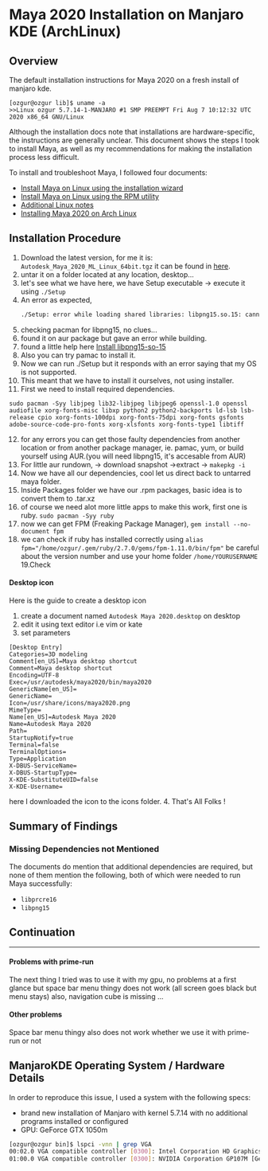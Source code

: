 # Maya 2020 Installation on Manjaro KDE (ArchLinux)

## Overview
The default installation instructions for Maya 2020 on a fresh install of manjaro kde.
```
[ozgur@ozgur lib]$ uname -a
>>Linux ozgur 5.7.14-1-MANJARO #1 SMP PREEMPT Fri Aug 7 10:12:32 UTC 2020 x86_64 GNU/Linux
```
Although the installation docs note that installations are hardware-specific, the instructions are generally unclear.
This document shows the steps I took to install Maya, as well as my recommendations for making the installation process less difficult.

To install and troubleshoot Maya, I followed four documents:
- [Install Maya on Linux using the installation wizard](https://knowledge.autodesk.com/support/maya/troubleshooting/caas/CloudHelp/cloudhelp/2019/ENU/Installation-Maya/files/GUID-10FE31A8-7092-45BE-9E53-44D0D096E431-htm.html)
- [Install Maya on Linux using the RPM utility](https://knowledge.autodesk.com/support/maya/troubleshooting/caas/CloudHelp/cloudhelp/2019/ENU/Installation-Maya/files/GUID-10FE31A8-7092-45BE-9E53-44D0D096E431-htm.html)
- [Additional Linux notes](https://knowledge.autodesk.com/support/maya/troubleshooting/caas/CloudHelp/cloudhelp/2019/ENU/Installation-Maya/files/GUID-D2B5433C-E0D2-421B-9BD8-24FED217FD7F-htm.html)
- [Installing Maya 2020 on Arch Linux](https://medium.com/@llama_9851/installing-maya2020-on-arch-linux-e257ffadd52c)

## Installation Procedure
1. Download the latest version, for me it is: `Autodesk_Maya_2020_ML_Linux_64bit.tgz`
 it can be found in [here](https://manage.autodesk.com/products/maya).
2. untar it on a folder located at any location, desktop...
3. let's see what we have here, we have Setup executable -> execute it using 
   `./Setup`
4. An error as expected, 
   ```Bash
   ./Setup: error while loading shared libraries: libpng15.so.15: cannot open shared object file: No such file or directory
   ```
5. checking pacman for libpng15, no clues...    
6. found it on aur package but gave an error while building.
7. found a little help here [Install libpng15-so-15](https://ubuntuforums.org/showthread.php?t=2138623)
8. Also you can try pamac to install it.
9. Now we can run ./Setup but it responds with an error saying that my OS is not supported.
10. This meant that we have to install  it ourselves, not using installer.
11. First we need to install required dependencies.
```
sudo pacman -Syy libjpeg lib32-libjpeg libjpeg6 openssl-1.0 openssl audiofile xorg-fonts-misc libxp python2 python2-backports ld-lsb lsb-release cpio xorg-fonts-100dpi xorg-fonts-75dpi xorg-fonts gsfonts adobe-source-code-pro-fonts xorg-xlsfonts xorg-fonts-type1 libtiff
```
12. for any errors you can get those faulty dependencies from another location or from another package manager, ie. pamac, yum, or build yourself using AUR.(you will need libpng15, it's accesable from AUR)
13. For little aur rundown, -> download snapshot ->extract -> `makepkg -i`
14. Now we have all our dependencies, cool let us direct back to untarred maya folder.
15. Inside Packages folder we have our .rpm packages, basic idea is to convert them to .tar.xz
16. of course we need alot more little apps to make this work, first one is ruby.
`sudo pacman -Syy ruby`
17. now we can get FPM (Freaking Package Manager), `gem install --no-document fpm`
18. we can check if ruby has installed correctly using `alias fpm="/home/ozgur/.gem/ruby/2.7.0/gems/fpm-1.11.0/bin/fpm"` be careful about the version number and use your home folder `/home/YOURUSERNAME`
19.Check
#### Desktop icon
Here is the guide to create a desktop icon
1. create a document named `Autodesk Maya 2020.desktop` on desktop
2. edit it using text editor i.e vim or kate
3. set parameters
```
[Desktop Entry]
Categories=3D modeling
Comment[en_US]=Maya desktop shortcut
Comment=Maya desktop shortcut
Encoding=UTF-8
Exec=/usr/autodesk/maya2020/bin/maya2020
GenericName[en_US]=
GenericName=
Icon=/usr/share/icons/maya2020.png
MimeType=
Name[en_US]=Autodesk Maya 2020
Name=Autodesk Maya 2020
Path=
StartupNotify=true
Terminal=false
TerminalOptions=
Type=Application
X-DBUS-ServiceName=
X-DBUS-StartupType=
X-KDE-SubstituteUID=false
X-KDE-Username=
```
here I downloaded the icon to the icons folder.
4. That's All Folks !


## Summary of Findings

### Missing Dependencies not Mentioned
The documents do mention that additional dependencies are required, but none of them mention the following, both of which were needed to run Maya successfully:
- `libprcre16`
- `libpng15`
## Continuation
**** 
#### Problems with prime-run
The next thing I tried was to use it with my gpu, no problems at a first glance but space bar menu thingy does not work (all screen goes black but menu stays) also, navigation cube is missing ...
#### Other problems
Space bar menu thingy also does not work whether we use it with prime-run or not
## ManjaroKDE Operating System / Hardware Details
In order to reproduce this issue, I used a system with the following specs:
- brand new installation of Manjaro with kernel 5.7.14 with no additional programs installed or configured
- GPU: GeForce GTX 1050m
```bash
[ozgur@ozgur bin]$ lspci -vnn | grep VGA
00:02.0 VGA compatible controller [0300]: Intel Corporation HD Graphics 630 [8086:591b] (rev 04) (prog-if 00 [VGA controller])
01:00.0 VGA compatible controller [0300]: NVIDIA Corporation GP107M [GeForce GTX 1050 Mobile] [10de:1c8d] (rev a1) (prog-if 00 [VGA controller])

```

 
